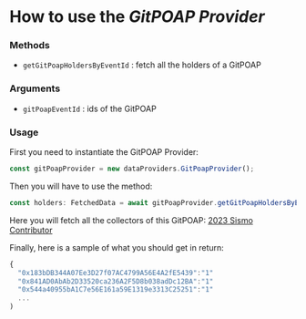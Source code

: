 # How to use the *GitPOAP Provider*

### Methods

- `getGitPoapHoldersByEventId` : fetch all the holders of a GitPOAP

### Arguments

- `gitPoapEventId` : ids of the GitPOAP

### Usage

First you need to instantiate the GitPOAP Provider:
```TypeScript
const gitPoapProvider = new dataProviders.GitPoapProvider();
 ```

Then you will have to use the method:
```TypeScript
const holders: FetchedData = await gitPoapProvider.getGitPoapHoldersByEventId({gitPoapEventId: "831"});
 ```

Here you will fetch all the collectors of this GitPOAP: [2023 Sismo Contributor](https://www.gitpoap.io/gp/831)

Finally, here is a sample of what you should get in return:

```TypeScript
{
  "0x183bDB344A07Ee3D27f07AC4799A56E4A2fE5439":"1"
  "0x841AD0AbAb2D33520ca236A2F5D8b038adDc12BA":"1"
  "0x544a40955bA1C7e56E161a59E1319e3313C25251":"1"
  ...
) 
```